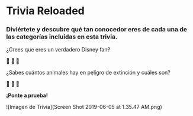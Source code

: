 # Trivia Reloaded


### Diviértete y descubre qué tan conocedor eres de cada una de las categorías incluidas en esta trivia.

¿Crees que eres un verdadero Disney fan?

:tada: :movie_camera: :crown:

¿Sabes cuántos animales hay en peligro de extinción y cuáles son?

:bear: :panda_face: :whale2:

**¡Ponte a prueba!**

![Imagen de Trivia](Screen Shot 2019-06-05 at 1.35.47 AM.png)
